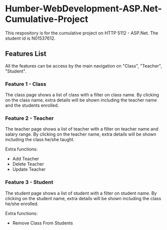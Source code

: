 # Humber-WebDevelopment-ASP.Net-Cumulative-Project
 
This respository is for the cumulative project on HTTP 5112 - ASP.Net. The student id is N01537612.

## Features List

All the features can be access by the main navigation on "Class", "Teacher", "Student".

### Feature 1 - Class

The class page shows a list of class with a filter on class name.
By clicking on the class name, extra details will be shown including the teacher name and the students enrolled. 

### Feature 2 - Teacher

The teacher page shows a list of teacher with a filter on teacher name and salary range.
By clicking on the teacher name, extra details will be shown including the class he/she taught.

Extra functions:
- Add Teacher
- Delete Teacher
- Update Teacher

### Feature 3 - Student

The student page shows a list of student with a filter on student name.
By clicking on the student name, extra details will be shown including the class he/she enrolled.

Extra functions:
- Remove Class From Students
